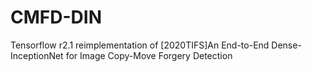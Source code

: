 # CMFD-DIN
Tensorflow r2.1 reimplementation of [2020TIFS]An End-to-End Dense-InceptionNet for Image Copy-Move Forgery Detection
